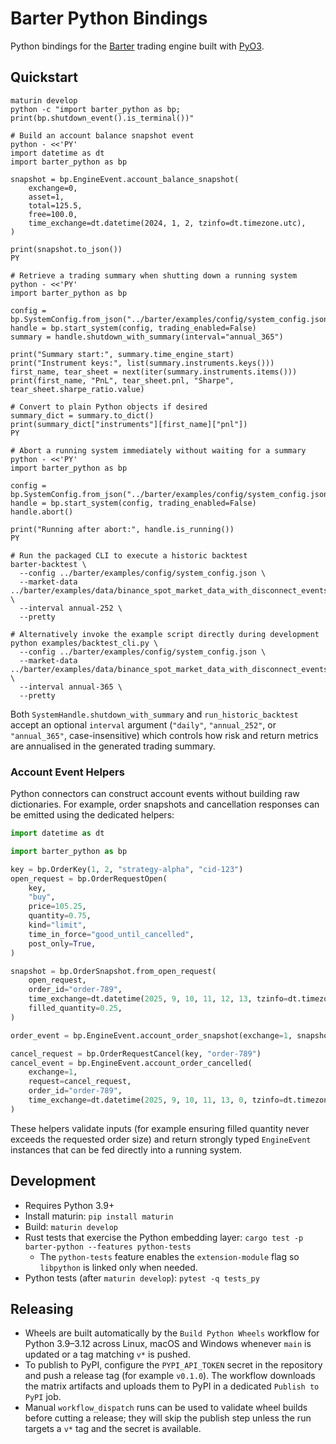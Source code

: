 # Barter Python Bindings

Python bindings for the [Barter](https://github.com/barter-rs/barter-rs) trading engine built with [PyO3](https://pyo3.rs/).

## Quickstart

```
maturin develop
python -c "import barter_python as bp; print(bp.shutdown_event().is_terminal())"

# Build an account balance snapshot event
python - <<'PY'
import datetime as dt
import barter_python as bp

snapshot = bp.EngineEvent.account_balance_snapshot(
    exchange=0,
    asset=1,
    total=125.5,
    free=100.0,
    time_exchange=dt.datetime(2024, 1, 2, tzinfo=dt.timezone.utc),
)

print(snapshot.to_json())
PY

# Retrieve a trading summary when shutting down a running system
python - <<'PY'
import barter_python as bp

config = bp.SystemConfig.from_json("../barter/examples/config/system_config.json")
handle = bp.start_system(config, trading_enabled=False)
summary = handle.shutdown_with_summary(interval="annual_365")

print("Summary start:", summary.time_engine_start)
print("Instrument keys:", list(summary.instruments.keys()))
first_name, tear_sheet = next(iter(summary.instruments.items()))
print(first_name, "PnL", tear_sheet.pnl, "Sharpe", tear_sheet.sharpe_ratio.value)

# Convert to plain Python objects if desired
summary_dict = summary.to_dict()
print(summary_dict["instruments"][first_name]["pnl"])
PY

# Abort a running system immediately without waiting for a summary
python - <<'PY'
import barter_python as bp

config = bp.SystemConfig.from_json("../barter/examples/config/system_config.json")
handle = bp.start_system(config, trading_enabled=False)
handle.abort()

print("Running after abort:", handle.is_running())
PY

# Run the packaged CLI to execute a historic backtest
barter-backtest \
  --config ../barter/examples/config/system_config.json \
  --market-data ../barter/examples/data/binance_spot_market_data_with_disconnect_events.json \
  --interval annual-252 \
  --pretty

# Alternatively invoke the example script directly during development
python examples/backtest_cli.py \
  --config ../barter/examples/config/system_config.json \
  --market-data ../barter/examples/data/binance_spot_market_data_with_disconnect_events.json \
  --interval annual-365 \
  --pretty
```

Both `SystemHandle.shutdown_with_summary` and `run_historic_backtest` accept an optional
`interval` argument (`"daily"`, `"annual_252"`, or `"annual_365"`, case-insensitive) which controls
how risk and return metrics are annualised in the generated trading summary.

### Account Event Helpers

Python connectors can construct account events without building raw dictionaries. For example,
order snapshots and cancellation responses can be emitted using the dedicated helpers:

```python
import datetime as dt

import barter_python as bp

key = bp.OrderKey(1, 2, "strategy-alpha", "cid-123")
open_request = bp.OrderRequestOpen(
    key,
    "buy",
    price=105.25,
    quantity=0.75,
    kind="limit",
    time_in_force="good_until_cancelled",
    post_only=True,
)

snapshot = bp.OrderSnapshot.from_open_request(
    open_request,
    order_id="order-789",
    time_exchange=dt.datetime(2025, 9, 10, 11, 12, 13, tzinfo=dt.timezone.utc),
    filled_quantity=0.25,
)

order_event = bp.EngineEvent.account_order_snapshot(exchange=1, snapshot=snapshot)

cancel_request = bp.OrderRequestCancel(key, "order-789")
cancel_event = bp.EngineEvent.account_order_cancelled(
    exchange=1,
    request=cancel_request,
    order_id="order-789",
    time_exchange=dt.datetime(2025, 9, 10, 11, 13, 0, tzinfo=dt.timezone.utc),
)
```

These helpers validate inputs (for example ensuring filled quantity never exceeds the requested
order size) and return strongly typed `EngineEvent` instances that can be fed directly into a
running system.

## Development

- Requires Python 3.9+
- Install maturin: `pip install maturin`
- Build: `maturin develop`
- Rust tests that exercise the Python embedding layer: `cargo test -p barter-python --features python-tests`
  - The `python-tests` feature enables the `extension-module` flag so `libpython` is linked only when needed.
- Python tests (after `maturin develop`): `pytest -q tests_py`

## Releasing

- Wheels are built automatically by the `Build Python Wheels` workflow for Python 3.9–3.12 across
  Linux, macOS and Windows whenever `main` is updated or a tag matching `v*` is pushed.
- To publish to PyPI, configure the `PYPI_API_TOKEN` secret in the repository and push a release tag
  (for example `v0.1.0`). The workflow downloads the matrix artifacts and uploads them to PyPI in a
  dedicated `Publish to PyPI` job.
- Manual `workflow_dispatch` runs can be used to validate wheel builds before cutting a release; they
  will skip the publish step unless the run targets a `v*` tag and the secret is available.
